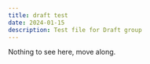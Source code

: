 ```yaml
---
title: draft test
date: 2024-01-15
description: Test file for Draft group
---
```


Nothing to see here, move along.
